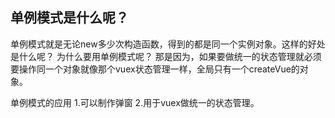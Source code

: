 ## 单例模式是什么呢？
单例模式就是无论new多少次构造函数，得到的都是同一个实例对象。这样的好处是什么呢？
为什么要用单例模式呢？
那是因为，如果要做统一的状态管理就必须要操作同一个对象就像那个vuex状态管理一样，全局只有一个createVue的对象。


单例模式的应用
1.可以制作弹窗
2.用于vuex做统一的状态管理。